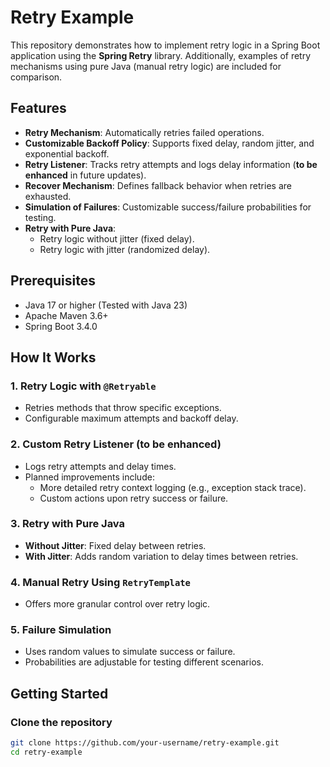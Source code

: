 # Retry Example

This repository demonstrates how to implement retry logic in a Spring Boot application using the **Spring Retry** library. Additionally, examples of retry mechanisms using pure Java (manual retry logic) are included for comparison.

## Features

- **Retry Mechanism**: Automatically retries failed operations.
- **Customizable Backoff Policy**: Supports fixed delay, random jitter, and exponential backoff.
- **Retry Listener**: Tracks retry attempts and logs delay information (**to be enhanced** in future updates).
- **Recover Mechanism**: Defines fallback behavior when retries are exhausted.
- **Simulation of Failures**: Customizable success/failure probabilities for testing.
- **Retry with Pure Java**:
  - Retry logic without jitter (fixed delay).
  - Retry logic with jitter (randomized delay).

## Prerequisites

- Java 17 or higher (Tested with Java 23)
- Apache Maven 3.6+
- Spring Boot 3.4.0

## How It Works

### 1. Retry Logic with `@Retryable`
- Retries methods that throw specific exceptions.
- Configurable maximum attempts and backoff delay.

### 2. Custom Retry Listener (to be enhanced)
- Logs retry attempts and delay times.
- Planned improvements include:
  - More detailed retry context logging (e.g., exception stack trace).
  - Custom actions upon retry success or failure.

### 3. Retry with Pure Java
- **Without Jitter**: Fixed delay between retries.
- **With Jitter**: Adds random variation to delay times between retries.

### 4. Manual Retry Using `RetryTemplate`
- Offers more granular control over retry logic.

### 5. Failure Simulation
- Uses random values to simulate success or failure.
- Probabilities are adjustable for testing different scenarios.

## Getting Started

### Clone the repository
```bash
git clone https://github.com/your-username/retry-example.git
cd retry-example
